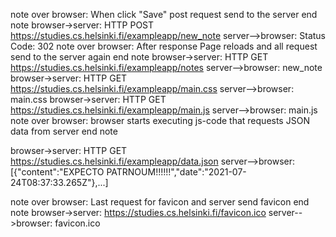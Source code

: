 
note over browser:
When click "Save"
post request send to the server
end note
browser->server: HTTP POST https://studies.cs.helsinki.fi/exampleapp/new_note
server-->browser: Status Code: 302
note over browser:
After response
Page reloads and all request send to the server again
end note
browser->server: HTTP GET https://studies.cs.helsinki.fi/exampleapp/notes
server-->browser: new_note
browser->server: HTTP GET https://studies.cs.helsinki.fi/exampleapp/main.css
server-->browser: main.css
browser->server: HTTP GET https://studies.cs.helsinki.fi/exampleapp/main.js
server-->browser: main.js
note over browser:
browser starts executing js-code
that requests JSON data from server
end note

browser->server: HTTP GET https://studies.cs.helsinki.fi/exampleapp/data.json
server-->browser: [{"content":"EXPECTO PATRNOUM!!!!!!","date":"2021-07-24T08:37:33.265Z"},...]

note over browser:
Last request for favicon and
server send favicon
end note
browser->server: https://studies.cs.helsinki.fi/favicon.ico
server-->browser: favicon.ico
